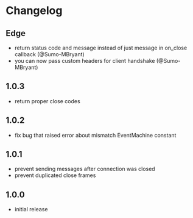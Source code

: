 # Changelog

## Edge

- return status code and message instead of just message in on_close callback (@Sumo-MBryant)
- you can now pass custom headers for client handshake (@Sumo-MBryant)

## 1.0.3

- return proper close codes

## 1.0.2

- fix bug that raised error about mismatch EventMachine constant

## 1.0.1

- prevent sending messages after connection was closed
- prevent duplicated close frames

## 1.0.0

- initial release
